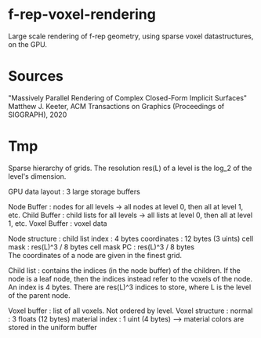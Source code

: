 # f-rep-voxel-rendering
Large scale rendering of f-rep geometry, using sparse voxel datastructures, on the GPU.

# Sources

"Massively Parallel Rendering of Complex Closed-Form Implicit Surfaces"
Matthew J. Keeter, ACM Transactions on Graphics (Proceedings of SIGGRAPH), 2020

# Tmp

Sparse hierarchy of grids. The resolution res(L) of a level is the log_2 of the level's dimension.

GPU data layout : 3 large storage buffers

Node Buffer  : nodes for all levels
    -> all nodes at level 0, then all at level 1, etc.
Child Buffer : child lists for all levels
    -> all lists at level 0, then all at level 1, etc.
Voxel Buffer : voxel data

Node structure :
    child list index : 4 bytes
    coordinates      : 12 bytes (3 uints)
    cell mask        : res(L)^3 / 8 bytes
    cell mask PC     : res(L)^3 / 8 bytes    
The coordinates of a node are given in the finest grid.


Child list : contains the indices (in the node buffer) of the children. If the node is a leaf node, then the indices instead refer to the voxels of the node.
    An index is 4 bytes. 
    There are res(L)^3 indices to store, where L is the level of the parent node.

Voxel buffer : list of all voxels. Not ordered by level.
Voxel structure :
    normal :         3 floats (12 bytes)
    material index : 1 uint   (4 bytes)
    --> material colors are stored in the uniform buffer